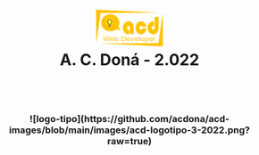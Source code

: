 <h1 align="center">
<br>
<img src="https://github.com/acdona/acd-images/blob/main/images/acd-logotipo-3-2022.png" alt="acdona" width="120">
<br>
A. C. <b>Doná - 2.022</b>
</h1>
<br>
<h3 align="center">
    <br>
    ![logo-tipo](https://github.com/acdona/acd-images/blob/main/images/acd-logotipo-3-2022.png?raw=true)
</h3>

